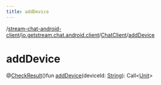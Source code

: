 ```yaml
---
title: addDevice
---
```

/[stream-chat-android-client](../../index.md)/[io.getstream.chat.android.client](../index.md)/[ChatClient](index.md)/[addDevice](addDevice.md)  
  
  
  
# addDevice  
@[CheckResult](https://developer.android.com/reference/kotlin/androidx/annotation/CheckResult.html)()fun [addDevice](addDevice.md)(deviceId: [String](https://kotlinlang.org/api/latest/jvm/stdlib/kotlin/-string/index.html)): Call&lt;[Unit](https://kotlinlang.org/api/latest/jvm/stdlib/kotlin/-unit/index.html)&gt;
